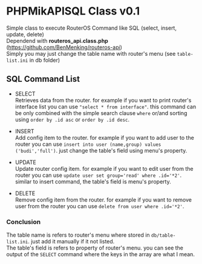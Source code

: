 # PHPMikAPISQL Class v0.1
 
Simple class to execute RouterOS Command like SQL (select, insert, update, delete)  
Dependend with **routeros_api.class.php** (https://github.com/BenMenking/routeros-api)  
Simply you may just change the table name with router's menu (see ``table-list.ini`` in db folder)  

## SQL Command List

* SELECT  
Retrieves data from the router. for example if you want to print router's interface list you can use ``"select * from interface"``. this command can be only combined with the simple search clause ``where`` or/and sorting using ``order by .id asc`` or ``order by .id desc``. 

* INSERT  
Add config item to the router. for example if you want to add user to the router you can use ``insert into user (name,group) values ('budi','full')``. just change the table's field using menu's property.     
  
* UPDATE  
Update router config item. for example if you want to edit user from the router you can use ``update user set group='read' where .id='*2'``. similar to insert command, the table's field is menu's property. 

* DELETE  
Remove config item from the router. for example if you want to remove user from the router you can use ``delete from user where .id='*2'``.  

### Conclusion  
The table name is refers to router's menu where stored in ``db/table-list.ini``. just add it manually if it not listed.  
The table's field is refers to property of router's menu. you can see the output of the ``SELECT`` command where the keys in the array are what I mean.  
 